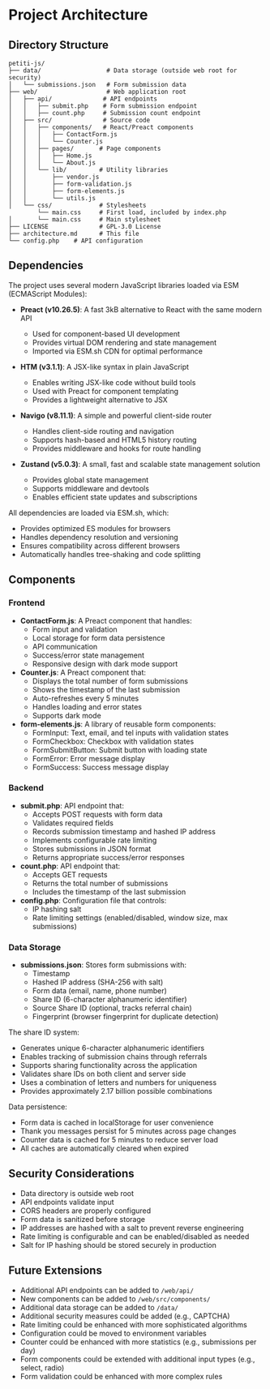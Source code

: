 # Project Architecture

## Directory Structure

```
petiti-js/
├── data/                  # Data storage (outside web root for security)
│   └── submissions.json   # Form submission data
├── web/                   # Web application root
│   ├── api/              # API endpoints
│   │   ├── submit.php    # Form submission endpoint
│   │   ├── count.php     # Submission count endpoint
│   ├── src/              # Source code
│   │   ├── components/   # React/Preact components
│   │   │   ├── ContactForm.js
│   │   │   └── Counter.js
│   │   ├── pages/       # Page components
│   │   │   ├── Home.js
│   │   │   └── About.js
│   │   └── lib/         # Utility libraries
│   │       ├── vendor.js
│   │       ├── form-validation.js
│   │       ├── form-elements.js
│   │       └── utils.js
│   └── css/             # Stylesheets
        └── main.css     # First load, included by index.php
│       └── main.css     # Main stylesheet
├── LICENSE              # GPL-3.0 License
├── architecture.md      # This file
└── config.php    # API configuration
```

## Dependencies

The project uses several modern JavaScript libraries loaded via ESM (ECMAScript Modules):

- **Preact (v10.26.5)**: A fast 3kB alternative to React with the same modern API
  - Used for component-based UI development
  - Provides virtual DOM rendering and state management
  - Imported via ESM.sh CDN for optimal performance

- **HTM (v3.1.1)**: A JSX-like syntax in plain JavaScript
  - Enables writing JSX-like code without build tools
  - Used with Preact for component templating
  - Provides a lightweight alternative to JSX

- **Navigo (v8.11.1)**: A simple and powerful client-side router
  - Handles client-side routing and navigation
  - Supports hash-based and HTML5 history routing
  - Provides middleware and hooks for route handling

- **Zustand (v5.0.3)**: A small, fast and scalable state management solution
  - Provides global state management
  - Supports middleware and devtools
  - Enables efficient state updates and subscriptions

All dependencies are loaded via ESM.sh, which:
- Provides optimized ES modules for browsers
- Handles dependency resolution and versioning
- Ensures compatibility across different browsers
- Automatically handles tree-shaking and code splitting

## Components

### Frontend
- **ContactForm.js**: A Preact component that handles:
  - Form input and validation
  - Local storage for form data persistence
  - API communication
  - Success/error state management
  - Responsive design with dark mode support
- **Counter.js**: A Preact component that:
  - Displays the total number of form submissions
  - Shows the timestamp of the last submission
  - Auto-refreshes every 5 minutes
  - Handles loading and error states
  - Supports dark mode
- **form-elements.js**: A library of reusable form components:
  - FormInput: Text, email, and tel inputs with validation states
  - FormCheckbox: Checkbox with validation states
  - FormSubmitButton: Submit button with loading state
  - FormError: Error message display
  - FormSuccess: Success message display

### Backend
- **submit.php**: API endpoint that:
  - Accepts POST requests with form data
  - Validates required fields
  - Records submission timestamp and hashed IP address
  - Implements configurable rate limiting
  - Stores submissions in JSON format
  - Returns appropriate success/error responses
- **count.php**: API endpoint that:
  - Accepts GET requests
  - Returns the total number of submissions
  - Includes the timestamp of the last submission
- **config.php**: Configuration file that controls:
  - IP hashing salt
  - Rate limiting settings (enabled/disabled, window size, max submissions)

### Data Storage
- **submissions.json**: Stores form submissions with:
  - Timestamp
  - Hashed IP address (SHA-256 with salt)
  - Form data (email, name, phone number)
  - Share ID (6-character alphanumeric identifier)
  - Source Share ID (optional, tracks referral chain)
  - Fingerprint (browser fingerprint for duplicate detection)

The share ID system:
- Generates unique 6-character alphanumeric identifiers
- Enables tracking of submission chains through referrals
- Supports sharing functionality across the application
- Validates share IDs on both client and server side
- Uses a combination of letters and numbers for uniqueness
- Provides approximately 2.17 billion possible combinations

Data persistence:
- Form data is cached in localStorage for user convenience
- Thank you messages persist for 5 minutes across page changes
- Counter data is cached for 5 minutes to reduce server load
- All caches are automatically cleared when expired

## Security Considerations
- Data directory is outside web root
- API endpoints validate input
- CORS headers are properly configured
- Form data is sanitized before storage
- IP addresses are hashed with a salt to prevent reverse engineering
- Rate limiting is configurable and can be enabled/disabled as needed
- Salt for IP hashing should be stored securely in production

## Future Extensions
- Additional API endpoints can be added to `/web/api/`
- New components can be added to `/web/src/components/`
- Additional data storage can be added to `/data/`
- Additional security measures could be added (e.g., CAPTCHA)
- Rate limiting could be enhanced with more sophisticated algorithms
- Configuration could be moved to environment variables
- Counter could be enhanced with more statistics (e.g., submissions per day)
- Form components could be extended with additional input types (e.g., select, radio)
- Form validation could be enhanced with more complex rules 